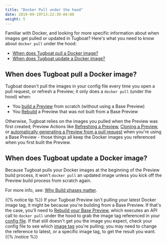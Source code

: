 ```yaml
---
title: "Docker Pull under the hood"
date: 2019-09-19T13:22:39-04:00
weight: 5
---
```


Familiar with Docker, and looking for more specific information about when images get pulled or updated in Tugboat?
Here's what you need to know about `docker pull` under the hood:

- [When does Tugboat pull a Docker image?](#when-does-tugboat-pull-a-docker-image)
- [When does Tugboat update a Docker image?](#when-does-tugboat-update-a-docker-image)

## When does Tugboat pull a Docker image?

Tugboat doesn't pull the images in your config file every time you open a pull request, or refresh a Preview; it only
does a `docker pull` (under the hood) when:

- You [build a Preview](/building-a-preview/administer-previews/build-previews/) from scratch (without using a Base
  Preview)
- You [Rebuild](/building-a-preview/administer-previews/change-or-update-previews/#rebuild-previews) a Preview that was
  not built from a Base Preview

Otherwise, Tugboat relies on the images you pulled when the Preview was first created; Preview Actions like
[Refreshing a Preview](/building-a-preview/administer-previews/change-or-update-previews/#refresh-previews),
[Cloning a Preview](/building-a-preview/administer-previews/build-previews/#duplicate-a-preview), or
[automatically generating a Preview from a pull request](/building-a-preview/automate-previews/auto-generate/) when
you're using a Base Preview - those things all keep the Docker images you referenced when you first built the Preview.

## When does Tugboat update a Docker image?

Because Tugboat pulls your Docker images at the beginning of the Preview build process, it won't `docker pull` an
updated image unless you kick off the Preview build process from scratch again.

For more info, see:
[Why Build phases matter](/building-a-preview/preview-deep-dive/how-previews-work/#why-build-phases-matter).

{{% notice tip %}} If your Tugboat Preview isn't pulling your latest Docker image tag, it might be because you're
building from a Base Preview. If that's the case, you'll need to
[Rebuild your Base Preview](/building-a-preview/work-with-base-previews/change-or-update/#change-a-base-preview), which
executes an API call to `docker pull` under the hood to grab the image tag referenced in your
[config file](/setting-up-tugboat/create-a-tugboat-config-file). If that still doesn't get you the image you expect,
check your config file to see which [image tag](../image-version-tags/) you're pulling; you may need to change the
reference to latest, or a specific image tag, to get the result you want. {{% /notice %}}
